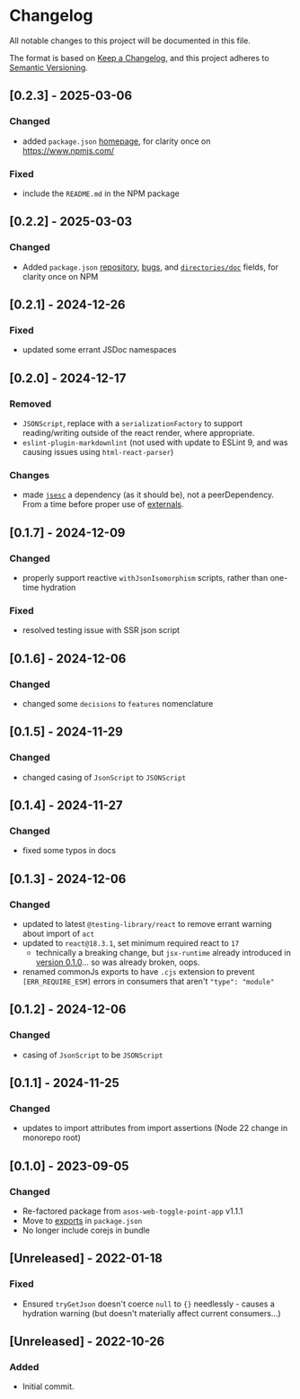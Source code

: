 # Changelog

All notable changes to this project will be documented in this file.

The format is based on [Keep a Changelog](https://keepachangelog.com/en/1.0.0/),
and this project adheres to [Semantic Versioning](https://semver.org/spec/v2.0.0.html).

## [0.2.3] - 2025-03-06

### Changed

- added `package.json` [homepage](https://docs.npmjs.com/cli/v11/configuring-npm/package-json#homepage), for clarity once on https://www.npmjs.com/

### Fixed

- include the `README.md` in the NPM package

## [0.2.2] - 2025-03-03

### Changed

- Added `package.json` [repository](https://docs.npmjs.com/cli/v11/configuring-npm/package-json#repository), [bugs](https://docs.npmjs.com/cli/v11/configuring-npm/package-json#bugs), and [`directories/doc`](https://docs.npmjs.com/cli/v11/configuring-npm/package-json#directories) fields, for clarity once on NPM

## [0.2.1] - 2024-12-26

### Fixed

- updated some errant JSDoc namespaces

## [0.2.0] - 2024-12-17

### Removed

- `JSONScript`, replace with a `serializationFactory` to support reading/writing outside of the react render, where appropriate.
- `eslint-plugin-markdownlint` (not used with update to ESLint 9, and was causing issues using `html-react-parser`)

### Changes

- made [`jsesc`](https://github.com/mathiasbynens/jsesc) a dependency (as it should be), not a peerDependency.  From a time before proper use of [externals](https://github.com/stevenbenisek/rollup-plugin-auto-external).

## [0.1.7] - 2024-12-09

### Changed

- properly support reactive `withJsonIsomorphism` scripts, rather than one-time hydration

### Fixed

- resolved testing issue with SSR json script

## [0.1.6] - 2024-12-06

### Changed

- changed some `decisions` to `features` nomenclature 

## [0.1.5] - 2024-11-29

### Changed

- changed casing of `JsonScript` to `JSONScript`

## [0.1.4] - 2024-11-27

### Changed

- fixed some typos in docs

## [0.1.3] - 2024-12-06

### Changed

- updated to latest `@testing-library/react` to remove errant warning about import of `act`
- updated to `react@18.3.1`, set minimum required react to `17`
  - technically a breaking change, but `jsx-runtime` already introduced in [version 0.1.0](#010---2023-09-05)... so was already broken, oops.
- renamed commonJs exports to have `.cjs` extension to prevent `[ERR_REQUIRE_ESM]` errors in consumers that aren't `"type": "module"`

## [0.1.2] - 2024-12-06

### Changed

- casing of `JsonScript` to be `JSONScript`

## [0.1.1] - 2024-11-25

### Changed

- updates to import attributes from import assertions (Node 22 change in monorepo root)

## [0.1.0] - 2023-09-05

### Changed

- Re-factored package from `asos-web-toggle-point-app` v1.1.1
- Move to [exports](https://nodejs.org/api/packages.html#exports) in `package.json`
- No longer include corejs in bundle

## [Unreleased] - 2022-01-18

### Fixed

- Ensured `tryGetJson` doesn't coerce `null` to `{}` needlessly - causes a hydration warning (but doesn't materially affect current consumers...)

## [Unreleased] - 2022-10-26

### Added

- Initial commit.
